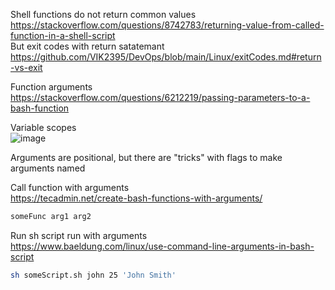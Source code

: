 Shell functions do not return common values\
https://stackoverflow.com/questions/8742783/returning-value-from-called-function-in-a-shell-script \
But exit codes with return satatemant https://github.com/VIK2395/DevOps/blob/main/Linux/exitCodes.md#return-vs-exit

Function arguments\
https://stackoverflow.com/questions/6212219/passing-parameters-to-a-bash-function

Variable scopes\
![image](https://github.com/user-attachments/assets/cc846aff-073c-406a-8f97-23af2d29c78f)

Arguments are positional, but there are "tricks" with flags to make arguments named

Call function with arguments\
https://tecadmin.net/create-bash-functions-with-arguments/
```bash
someFunc arg1 arg2
```

Run sh script run with arguments\
https://www.baeldung.com/linux/use-command-line-arguments-in-bash-script
``` bash
sh someScript.sh john 25 'John Smith'
```
